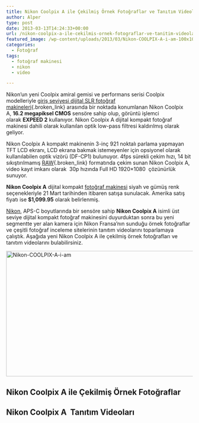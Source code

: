 ```yaml
---
title: Nikon Coolpix A ile Çekilmiş Örnek Fotoğraflar ve Tanıtım Videoları
author: Alper
type: post
date: 2013-03-13T14:24:33+00:00
url: /nikon-coolpix-a-ile-cekilmis-ornek-fotograflar-ve-tanitim-videolari/
featured_image: /wp-content/uploads/2013/03/Nikon-COOLPIX-A-i-am-100x100.jpg
categories:
  - Fotoğraf
tags:
  - fotoğraf makinesi
  - nikon
  - video

---
```

Nikon’un yeni Coolpix amiral gemisi ve performans serisi Coolpix modelleriyle [giriş seviyesi dijital SLR fotoğraf makineleri][1]{.broken_link} arasında bir noktada konumlanan Nikon Coolpix A, **16.2 megapiksel CMOS** sensöre sahip olup, görüntü işlemci olarak **EXPEED 2** kullanıyor. Nikon Coolpix A dijital kompakt fotoğraf makinesi dahili olarak kullanılan optik low-pass filtresi kaldırılmış olarak geliyor.

Nikon Coolpix A kompakt makinenin 3-inç 921 noktalı parlama yapmayan TFT LCD ekranı, LCD ekrana bakmak istemeyenler için opsiyonel olarak kullanılabilen optik vizörü (DF-CP1) bulunuyor. 4fps sürekli çekim hızı, 14 bit sıkıştırılmamış [RAW][2]{.broken_link} formatında çekim sunan Nikon Coolpix A, video kayıt imkanı olarak  30p hızında Full HD 1920×1080  çözünürlük sunuyor.

**Nikon Coolpix A** dijital kompakt [fotoğraf makinesi][3] siyah ve gümüş renk seçenekleriyle 21 Mart tarihinden itibaren satışa sunulacak. Amerika satış fiyatı ise **$1,099.95** olarak belirlenmiş.

[Nikon][4], APS-C boyutlarında bir sensöre sahip **Nikon Coolpix A** isimli üst seviye dijital kompakt fotoğraf makinesini duyurduktan sonra bu yeni segmentte yer alan kamera için Nikon Fransa&#8217;nın sunduğu örnek fotoğraflar ve çeşitli fotoğraf inceleme sitelerinin tanıtım videolarını toparlamaya çalıştık. Aşağıda yeni Nikon Coolpix A ile çekilmiş örnek fotoğrafları ve tanıtım videolarını bulabilirsiniz.

<img class="alignnone size-full wp-image-13258" alt="Nikon-COOLPIX-A-i-am" src="https://www.murekkep.org/wp-content/uploads/2013/03/Nikon-COOLPIX-A-i-am.jpg" width="600" height="338" srcset="https://www.murekkep.org/wp-content/uploads/2013/03/Nikon-COOLPIX-A-i-am.jpg 600w, https://www.murekkep.org/wp-content/uploads/2013/03/Nikon-COOLPIX-A-i-am-400x225.jpg 400w, https://www.murekkep.org/wp-content/uploads/2013/03/Nikon-COOLPIX-A-i-am-50x28.jpg 50w, https://www.murekkep.org/wp-content/uploads/2013/03/Nikon-COOLPIX-A-i-am-125x70.jpg 125w, https://www.murekkep.org/wp-content/uploads/2013/03/Nikon-COOLPIX-A-i-am-300x169.jpg 300w, https://www.murekkep.org/wp-content/uploads/2013/03/Nikon-COOLPIX-A-i-am-541x305.jpg 541w" sizes="(max-width: 600px) 100vw, 600px" /> 

## Nikon Coolpix A ile Çekilmiş Örnek Fotoğraflar



## Nikon Coolpix A  Tanıtım Videoları

 [1]: https://www.murekkep.org/7-uygun-fiyatli-giris-seviyesi-dijital-slr-fotograf-makinesi-11306 "uygun fiyatlı giriş seviyesi dijital SLR fotoğraf makineleri"
 [2]: https://www.murekkep.org/raw-nedir-ne-degildir-9587 "raw nedir"
 [3]: https://www.murekkep.org/kamera "fotoğraf makinesi"
 [4]: https://www.murekkep.org/kamera/nikon "nikon"